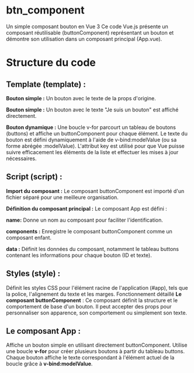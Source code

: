 # btn_component
Un simple composant bouton en Vue 3
Ce code Vue.js présente un composant réutilisable (buttonComponent) représentant un bouton et démontre son utilisation dans un composant principal (App.vue).

# Structure du code

## Template (template) :

**Bouton simple :** Un bouton avec le texte de la props d'origine.

**Bouton simple :** Un bouton avec le texte "Je suis un bouton" est affiché directement.

**Bouton dynamique :** Une boucle v-for parcourt un tableau de boutons (buttons) et affiche un buttonComponent pour chaque élément. Le texte du bouton est défini dynamiquement à l'aide de v-bind:modelValue (ou sa forme abrégée :modelValue). L'attribut key est utilisé pour que Vue puisse suivre efficacement les éléments de la liste et effectuer les mises à jour nécessaires.

## Script (script) :

**Import du composant :** Le composant buttonComponent est importé d'un fichier séparé pour une meilleure organisation.

**Définition du composant principal :** Le composant App est défini :

**name:** Donne un nom au composant pour faciliter l'identification.

**components :** Enregistre le composant buttonComponent comme un composant enfant.

**data :** Définit les données du composant, notamment le tableau buttons contenant les informations pour chaque bouton (ID et texte).

## Styles (style) :

Définit les styles CSS pour l'élément racine de l'application (#app), tels que la police, l'alignement du texte et les marges.
Fonctionnement détaillé
**Le composant buttonComponent** : Ce composant définit la structure et le comportement de base d'un bouton. Il peut accepter des props pour personnaliser son apparence, son comportement ou simplement son texte.

## Le composant App :
Affiche un bouton simple en utilisant directement buttonComponent.
Utilise une boucle **v-for** pour créer plusieurs boutons à partir du tableau buttons.
Chaque bouton affiche le texte correspondant à l'élément actuel de la boucle grâce à **v-bind:modelValue**.
